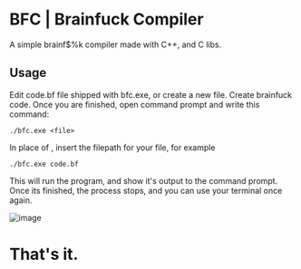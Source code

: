 # BFC | Brainfuck Compiler
A simple brainf$%k compiler made with C++, and C libs.

## Usage
Edit code.bf file shipped with bfc.exe, or create a new file.
Create brainfuck code. Once you are finished, open command prompt and write this command:
```
./bfc.exe <file>
```
In place of <filepath>, insert the filepath for your file, for example
```
./bfc.exe code.bf
```
This will run the program, and show it's output to the command prompt. Once its finished, the process stops, and you can use your terminal once again.
  
  ![image](https://user-images.githubusercontent.com/32068559/148679018-e081fe82-c07f-4e4a-8c35-9d268cd036a1.png)

# That's it.
 
